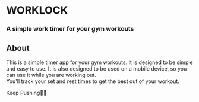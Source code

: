 # WORKLOCK
### A simple work timer for your gym workouts

## About
This is a simple timer app for your gym workouts. It is designed to be simple and easy to use. It is also designed to be used on a mobile device, so you can use it while you are working out.  
You'll track your set and rest times to get the best out of your workout.  

Keep Pushing💪🏼
